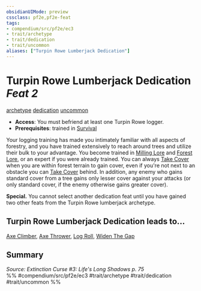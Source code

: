 ```yaml
---
obsidianUIMode: preview
cssclass: pf2e,pf2e-feat
tags:
- compendium/src/pf2e/ec3
- trait/archetype
- trait/dedication
- trait/uncommon
aliases: ["Turpin Rowe Lumberjack Dedication"]
---
```

# Turpin Rowe Lumberjack Dedication  *Feat 2*  
[archetype](../../rules/traits/archetype.md)  [dedication](../../rules/traits/dedication.md)  [uncommon](../../rules/traits/uncommon.md)  

- **Access**: You must befriend at least one Turpin Rowe logger.
- **Prerequisites**: trained in [Survival](../skills.md#Survival)

Your logging training has made you intimately familiar with all aspects of forestry, and you have trained extensively to reach around trees and utilize their bulk to your advantage. You become trained in [Milling Lore](../skills.md#Lore) and [Forest Lore](../skills.md#Lore), or an expert if you were already trained. You can always [Take Cover](../../rules/actions/take-cover.md) when you are within forest terrain to gain cover, even if you're not next to an obstacle you can [Take Cover](../../rules/actions/take-cover.md) behind. In addition, any enemy who gains standard cover from a tree gains only lesser cover against your attacks (or only standard cover, if the enemy otherwise gains greater cover).

**Special.** You cannot select another dedication feat until you have gained two other feats from the Turpin Rowe lumberjack archetype.

## Turpin Rowe Lumberjack Dedication leads to...

[Axe Climber](axe-climber-ec3.md), [Axe Thrower](axe-thrower-ec3.md), [Log Roll](log-roll-ec3.md), [Widen The Gap](widen-the-gap-ec3.md)

## Summary

*Source: Extinction Curse #3: Life's Long Shadows p. 75*  
%% #compendium/src/pf2e/ec3 #trait/archetype #trait/dedication #trait/uncommon %%
